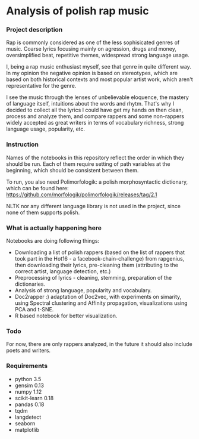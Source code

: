 # Analysis of polish rap music

### Project description

Rap is commonly considered as one of the less sophisicated genres of music. Coarse lyrics focusing mainly on agression, drugs and money, oversimplified beat, repetitive themes, widespread strong language usage.

I, being a rap music enthusiast myself, see that genre in quite different way. In my opinion the negative opinion is based on stereotypes, which are based on both historical contexts and most popular artist work, which aren't representative for the genre.

I see the music through the lenses of unbelievable eloquence, the mastery of language itself, intuitions about the words and rhytm. That's why I decided to collect all the lyrics I could have get my hands on then clean, process and analyze them, and compare rappers and some non-rappers widely accepted as great writers in terms of vocabulary richness, strong language usage, popularity, etc.

### Instruction

Names of the notebooks in this repository reflect the order in which they should be run. Each of them require setting of path variables at the beginning, which should be consistent between them. 

To run, you also need Polimorfologik: a polish morphosyntactic dictionary, which can be found here: https://github.com/morfologik/polimorfologik/releases/tag/2.1

NLTK nor any different language library is not used in the project, since none of them supports polish.

### What is actually happening here 

Notebooks are doing following things:

- Downloading a list of polish rappers (based on the list of rappers that took part in the Hot16 - a facebook-chain-challenge) from rapgenius, then downloading their lyrics, pre-cleaning them (attributing to the correct artist, language detection, etc.)
- Preprocessing of lyrics - cleaning, stemming, preparation of the dictionaries.
- Analysis of strong language, popularity and vocabulary.
- Doc2rapper :) adaptation of Doc2vec, with experiments on simarity, using Spectral clustering and Affinity propagation, visualizations using PCA and t-SNE.
- R based notebook for better visualization.

### Todo

For now, there are only rappers analyzed, in the future it should also include poets and writers.

### Requirements

- python 3.5
- gensim 0.13
- numpy 1.12
- scikit-learn 0.18
- pandas 0.18
- tqdm
- langdetect
- seaborn
- matplotlib
